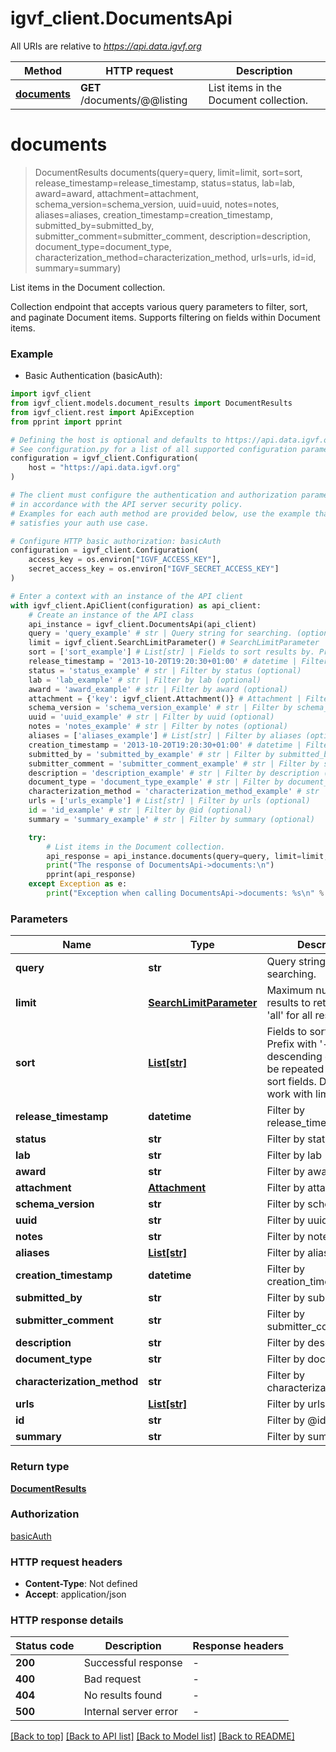# igvf_client.DocumentsApi

All URIs are relative to *https://api.data.igvf.org*

Method | HTTP request | Description
------------- | ------------- | -------------
[**documents**](DocumentsApi.md#documents) | **GET** /documents/@@listing | List items in the Document collection.


# **documents**
> DocumentResults documents(query=query, limit=limit, sort=sort, release_timestamp=release_timestamp, status=status, lab=lab, award=award, attachment=attachment, schema_version=schema_version, uuid=uuid, notes=notes, aliases=aliases, creation_timestamp=creation_timestamp, submitted_by=submitted_by, submitter_comment=submitter_comment, description=description, document_type=document_type, characterization_method=characterization_method, urls=urls, id=id, summary=summary)

List items in the Document collection.

Collection endpoint that accepts various query parameters to filter, sort, and paginate Document items. Supports filtering on fields within Document items.

### Example

* Basic Authentication (basicAuth):

```python
import igvf_client
from igvf_client.models.document_results import DocumentResults
from igvf_client.rest import ApiException
from pprint import pprint

# Defining the host is optional and defaults to https://api.data.igvf.org
# See configuration.py for a list of all supported configuration parameters.
configuration = igvf_client.Configuration(
    host = "https://api.data.igvf.org"
)

# The client must configure the authentication and authorization parameters
# in accordance with the API server security policy.
# Examples for each auth method are provided below, use the example that
# satisfies your auth use case.

# Configure HTTP basic authorization: basicAuth
configuration = igvf_client.Configuration(
    access_key = os.environ["IGVF_ACCESS_KEY"],
    secret_access_key = os.environ["IGVF_SECRET_ACCESS_KEY"]
)

# Enter a context with an instance of the API client
with igvf_client.ApiClient(configuration) as api_client:
    # Create an instance of the API class
    api_instance = igvf_client.DocumentsApi(api_client)
    query = 'query_example' # str | Query string for searching. (optional)
    limit = igvf_client.SearchLimitParameter() # SearchLimitParameter | Maximum number of results to return. Use 'all' for all results. (optional)
    sort = ['sort_example'] # List[str] | Fields to sort results by. Prefix with '-' for descending order. Can be repeated for multiple sort fields. Does not work with limit=all. (optional)
    release_timestamp = '2013-10-20T19:20:30+01:00' # datetime | Filter by release_timestamp (optional)
    status = 'status_example' # str | Filter by status (optional)
    lab = 'lab_example' # str | Filter by lab (optional)
    award = 'award_example' # str | Filter by award (optional)
    attachment = {'key': igvf_client.Attachment()} # Attachment | Filter by attachment (optional)
    schema_version = 'schema_version_example' # str | Filter by schema_version (optional)
    uuid = 'uuid_example' # str | Filter by uuid (optional)
    notes = 'notes_example' # str | Filter by notes (optional)
    aliases = ['aliases_example'] # List[str] | Filter by aliases (optional)
    creation_timestamp = '2013-10-20T19:20:30+01:00' # datetime | Filter by creation_timestamp (optional)
    submitted_by = 'submitted_by_example' # str | Filter by submitted_by (optional)
    submitter_comment = 'submitter_comment_example' # str | Filter by submitter_comment (optional)
    description = 'description_example' # str | Filter by description (optional)
    document_type = 'document_type_example' # str | Filter by document_type (optional)
    characterization_method = 'characterization_method_example' # str | Filter by characterization_method (optional)
    urls = ['urls_example'] # List[str] | Filter by urls (optional)
    id = 'id_example' # str | Filter by @id (optional)
    summary = 'summary_example' # str | Filter by summary (optional)

    try:
        # List items in the Document collection.
        api_response = api_instance.documents(query=query, limit=limit, sort=sort, release_timestamp=release_timestamp, status=status, lab=lab, award=award, attachment=attachment, schema_version=schema_version, uuid=uuid, notes=notes, aliases=aliases, creation_timestamp=creation_timestamp, submitted_by=submitted_by, submitter_comment=submitter_comment, description=description, document_type=document_type, characterization_method=characterization_method, urls=urls, id=id, summary=summary)
        print("The response of DocumentsApi->documents:\n")
        pprint(api_response)
    except Exception as e:
        print("Exception when calling DocumentsApi->documents: %s\n" % e)
```



### Parameters


Name | Type | Description  | Notes
------------- | ------------- | ------------- | -------------
 **query** | **str**| Query string for searching. | [optional] 
 **limit** | [**SearchLimitParameter**](SearchLimitParameter.md)| Maximum number of results to return. Use &#39;all&#39; for all results. | [optional] 
 **sort** | [**List[str]**](List[str].md)| Fields to sort results by. Prefix with &#39;-&#39; for descending order. Can be repeated for multiple sort fields. Does not work with limit&#x3D;all. | [optional] 
 **release_timestamp** | **datetime**| Filter by release_timestamp | [optional] 
 **status** | **str**| Filter by status | [optional] 
 **lab** | **str**| Filter by lab | [optional] 
 **award** | **str**| Filter by award | [optional] 
 **attachment** | [**Attachment**](Attachment.md)| Filter by attachment | [optional] 
 **schema_version** | **str**| Filter by schema_version | [optional] 
 **uuid** | **str**| Filter by uuid | [optional] 
 **notes** | **str**| Filter by notes | [optional] 
 **aliases** | [**List[str]**](List[str].md)| Filter by aliases | [optional] 
 **creation_timestamp** | **datetime**| Filter by creation_timestamp | [optional] 
 **submitted_by** | **str**| Filter by submitted_by | [optional] 
 **submitter_comment** | **str**| Filter by submitter_comment | [optional] 
 **description** | **str**| Filter by description | [optional] 
 **document_type** | **str**| Filter by document_type | [optional] 
 **characterization_method** | **str**| Filter by characterization_method | [optional] 
 **urls** | [**List[str]**](List[str].md)| Filter by urls | [optional] 
 **id** | **str**| Filter by @id | [optional] 
 **summary** | **str**| Filter by summary | [optional] 

### Return type

[**DocumentResults**](DocumentResults.md)

### Authorization

[basicAuth](../README.md#basicAuth)

### HTTP request headers

 - **Content-Type**: Not defined
 - **Accept**: application/json

### HTTP response details

| Status code | Description | Response headers |
|-------------|-------------|------------------|
**200** | Successful response |  -  |
**400** | Bad request |  -  |
**404** | No results found |  -  |
**500** | Internal server error |  -  |

[[Back to top]](#) [[Back to API list]](../README.md#documentation-for-api-endpoints) [[Back to Model list]](../README.md#documentation-for-models) [[Back to README]](../README.md)

